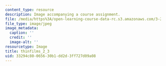 ```yaml
---
content_type: resource
description: Image accompanying a course assignment.
file: /media/https%3A/open-learning-course-data-rc.s3.amazonaws.com/3-22-mechanical-behavior-of-materials-spring-2008/33294c80065630b1dd2d3ff727d09a08_thinfilms_2_3.jpg
file_type: image/jpeg
image_metadata:
  caption: ''
  credit: ''
  image-alt: ''
resourcetype: Image
title: thinfilms_2_3
uid: 33294c80-0656-30b1-dd2d-3ff727d09a08
---
```

